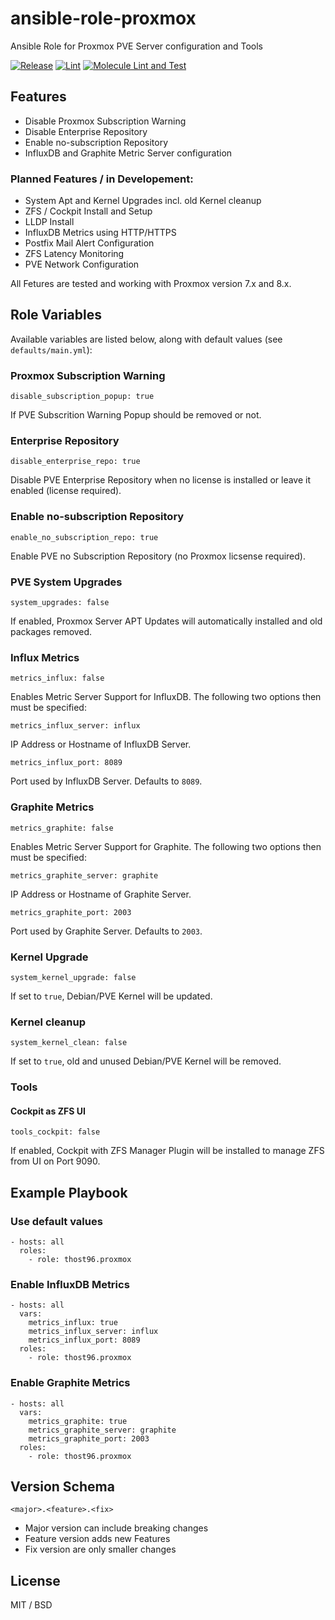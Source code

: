 # ansible-role-proxmox
Ansible Role for Proxmox PVE Server configuration and Tools

[![Release](https://github.com/thost96/ansible-role-proxmox/actions/workflows/release.yml/badge.svg)](https://github.com/thost96/ansible-role-proxmox/actions/workflows/release.yml)
[![Lint](https://github.com/thost96/ansible-role-proxmox/actions/workflows/lint.yml/badge.svg)](https://github.com/thost96/ansible-role-proxmox/actions/workflows/lint.yml)
[![Molecule Lint and Test](https://github.com/thost96/ansible-role-proxmox/actions/workflows/molecule.yml/badge.svg)](https://github.com/thost96/ansible-role-proxmox/actions/workflows/molecule.yml)

## Features
* Disable Proxmox Subscription Warning
* Disable Enterprise Repository
* Enable no-subscription Repository
* InfluxDB and Graphite Metric Server configuration

### Planned Features / in Developement:
* System Apt and Kernel Upgrades incl. old Kernel cleanup
* ZFS / Cockpit Install and Setup
* LLDP Install
* InfluxDB Metrics using HTTP/HTTPS
* Postfix Mail Alert Configuration
* ZFS Latency Monitoring
* PVE Network Configuration

All Fetures are tested and working with Proxmox version 7.x and 8.x.

## Role Variables

Available variables are listed below, along with default values (see `defaults/main.yml`):

### Proxmox Subscription Warning

    disable_subscription_popup: true

If PVE Subscrition Warning Popup should be removed or not.

### Enterprise Repository

    disable_enterprise_repo: true

Disable PVE Enterprise Repository when no license is installed or leave it enabled (license required). 

### Enable no-subscription Repository

    enable_no_subscription_repo: true

Enable PVE no Subscription Repository (no Proxmox licsense required). 

### PVE System Upgrades

    system_upgrades: false

If enabled, Proxmox Server APT Updates will automatically installed and old packages removed.

### Influx Metrics

    metrics_influx: false

Enables Metric Server Support for InfluxDB. The following two options then must be specified:

    metrics_influx_server: influx

IP Address or Hostname of InfluxDB Server. 

    metrics_influx_port: 8089

Port used by InfluxDB Server. Defaults to `8089`.

### Graphite Metrics

    metrics_graphite: false

Enables Metric Server Support for Graphite. The following two options then must be specified:

    metrics_graphite_server: graphite

IP Address or Hostname of Graphite Server. 

    metrics_graphite_port: 2003

Port used by Graphite Server. Defaults to `2003`.

### Kernel Upgrade

    system_kernel_upgrade: false

If set to `true`, Debian/PVE Kernel will be updated. 

### Kernel cleanup

    system_kernel_clean: false

If set to `true`, old and unused Debian/PVE Kernel will be removed. 

### Tools 

#### Cockpit as ZFS UI

    tools_cockpit: false

If enabled, Cockpit with ZFS Manager Plugin will be installed to manage ZFS from UI on Port 9090. 

## Example Playbook

### Use default values

    - hosts: all
      roles:
        - role: thost96.proxmox

### Enable InfluxDB Metrics

    - hosts: all
      vars:
        metrics_influx: true
        metrics_influx_server: influx
        metrics_influx_port: 8089
      roles:
        - role: thost96.proxmox

### Enable Graphite Metrics

    - hosts: all
      vars:
        metrics_graphite: true
        metrics_graphite_server: graphite
        metrics_graphite_port: 2003
      roles:
        - role: thost96.proxmox

## Version Schema
```
<major>.<feature>.<fix>
```
* Major version can include breaking changes
* Feature version adds new Features
* Fix version are only smaller changes

## License

MIT / BSD
